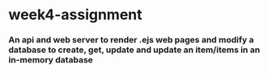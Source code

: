 # week4-assignment
### An api and web server to render .ejs web pages and modify a database to create, get, update and update an item/items in an in-memory database
